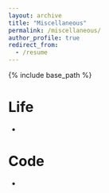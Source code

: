```yaml
---
layout: archive
title: "Miscellaneous"
permalink: /miscellaneous/
author_profile: true
redirect_from:
  - /resume
---
```


{% include base_path %}

Life
======
* 

Code
======
* 
